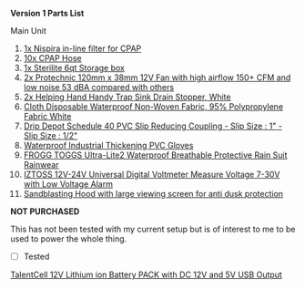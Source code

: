 **Version 1 Parts List**

Main Unit

1. [1x Nispira in-line filter for CPAP](https://www.amazon.com/dp/B07FPSZCVB/)
2. [10x CPAP Hose](https://www.amazon.com/gp/product/B01MU5XLUC)
3. [1x Sterilite 6qt Storage box](https://www.amazon.com/dp/B00LFW880Q)
4. [2x Protechnic 120mm x 38mm 12V Fan with high airflow 150+ CFM and low noise 53 dBA compared with others](https://www.amazon.com/gp/product/B00MP2M9YQ/)
5. [2x Helping Hand Handy Trap Sink Drain Stopper, White](https://www.amazon.com/gp/product/B000KIK7Q4)
6. [Cloth Disposable Waterproof Non-Woven Fabric, 95% Polypropylene Fabric White](https://www.amazon.com/gp/product/B086VHZBJ5)
7. [Drip Depot Schedule 40 PVC Slip Reducing Coupling - Slip Size : 1" - Slip Size : 1/2"](https://www.amazon.com/gp/product/B019868API)
8. [Waterproof Industrial Thickening PVC Gloves](https://www.amazon.com/gp/product/B07DGPNVVJ)
9. [FROGG TOGGS Ultra-Lite2 Waterproof Breathable Protective Rain Suit Rainwear](https://www.amazon.com/gp/product/B007SF1D3I)
10. [IZTOSS 12V-24V Universal Digital Voltmeter Measure Voltage 7-30V with Low Voltage Alarm ](https://www.amazon.com/gp/product/B01MATE05S)
11. [Sandblasting Hood with large viewing screen for anti dusk protection](https://www.amazon.com/gp/product/B01GP3684C)

**NOT PURCHASED**

This has not been tested with my current setup but is of interest to me to be used to power the whole thing.

-[ ] Tested

[TalentCell 12V Lithium ion Battery PACK with DC 12V and 5V USB Output](https://www.amazon.com/dp/B07H8F5HYJ)

